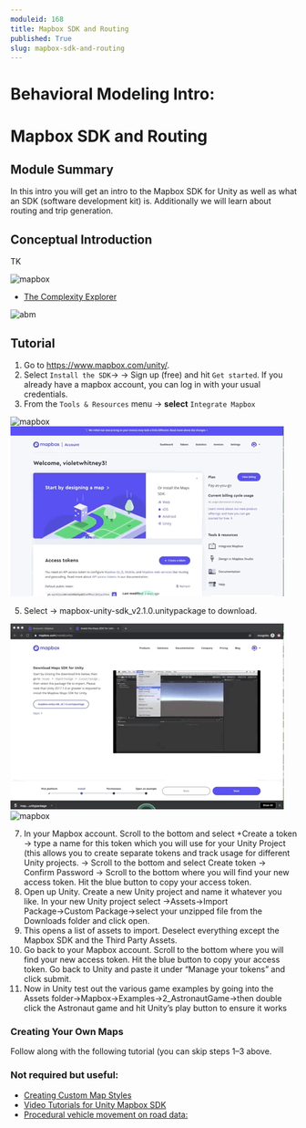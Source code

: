```yaml
---
moduleid: 168
title: Mapbox SDK and Routing
published: True
slug: mapbox-sdk-and-routing
---
```


Behavioral Modeling Intro:
===========================================

# Mapbox SDK and Routing
## Module Summary

In this intro you will get an intro to the Mapbox SDK for Unity as well as what an SDK (software development kit) is.
Additionally we will learn about routing and trip generation.


## Conceptual Introduction
TK

![mapbox](images/mapbox-1.gif#img-full)

- [The Complexity Explorer](https://www.complexityexplorer.org/)   



![abm](images/abm-3.gif#img-full)


## Tutorial
1. Go to https://www.mapbox.com/unity/.
2. Select `Install the SDK`→ → Sign up (free) and hit `Get started`. If you already have a mapbox account, you can log in with your usual credentials.
3. From the `Tools & Resources` menu → **select** `Integrate Mapbox`

![mapbox](images/mapbox-2.gif#img-full)
![mapbox](images/mapbox-3.gif#img-full)


5. Select → mapbox-unity-sdk_v2.1.0.unitypackage to download.

![mapbox](images/mapbox-4.gif#img-full)
![mapbox](images/mapbox-5.gif#img-full)

7. In your Mapbox account. Scroll to the bottom and select +Create a token → type a name for this token which you will use for your Unity Project (this allows you to create separate tokens and track usage for different Unity projects. → Scroll to the bottom and select Create token → Confirm Password → Scroll to the bottom where you will find your new access token. Hit the blue button to copy your access token.
8. Open up Unity. Create a new Unity project and name it whatever you like. In your new Unity project select →Assets→Import Package→Custom Package→select your unzipped file from the Downloads folder and click open.
9. This opens a list of assets to import. Deselect everything except the Mapbox SDK and the Third Party Assets.
10. Go back to your Mapbox account. Scroll to the bottom where you will find your new access token. Hit the blue button to copy your access token. Go back to Unity and paste it under “Manage your tokens” and click submit.
11. Now in Unity test out the various game examples by going into the Assets folder→Mapbox→Examples→2_AstronautGame→then double click the Astronaut game and hit Unity’s play button to ensure it works

### Creating Your Own Maps
Follow along with the following tutorial (you can skip steps 1–3 above.


### Not required but useful:
- [Creating Custom Map Styles](https://docs.mapbox.com/help/tutorials/unity-custom-map-style/)
- [Video Tutorials for Unity Mapbox SDK](https://www.youtube.com/channel/UCIHl9sd2brgvjBlSETKYDcg/search?query=unity)
- [Procedural vehicle movement on road data:](https://docs.mapbox.com/unity/maps/examples/astronaut-game/)


